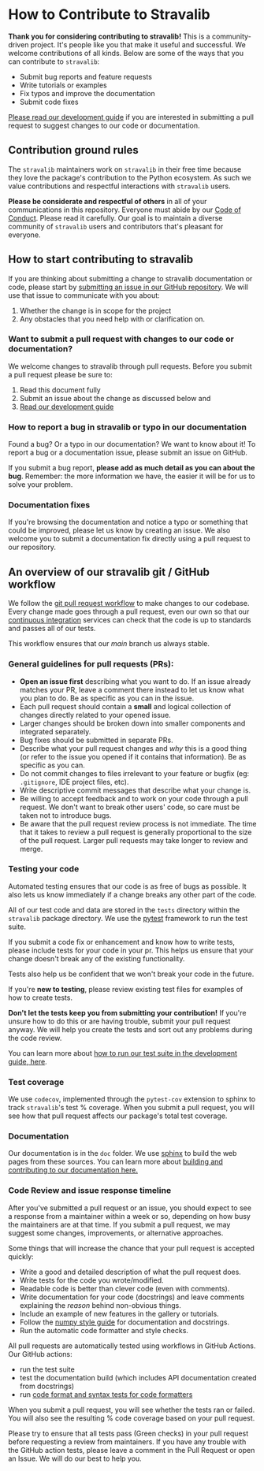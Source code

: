 # How to Contribute to Stravalib

**Thank you for considering contributing to stravalib!**
This is a community-driven project. It's people like you that make it useful and
successful. We welcome contributions of all kinds. Below are some of the
ways that you can contribute to `stravalib`:

- Submit bug reports and feature requests
- Write tutorials or examples
- Fix typos and improve the documentation
- Submit code fixes

[Please read our development guide](https://stravalib.readthedocs.io/en/latest/contributing/development-guide.html)
if you are interested in submitting a pull request to suggest changes to
our code or documentation.

## Contribution ground rules

The `stravalib` maintainers work on `stravalib` in their free time because
they love the package's contribution to the Python ecosystem. As such we
value contributions and respectful interactions with `stravalib` users.

**Please be considerate and respectful of others** in all of your communications
in this repository.
Everyone must abide by our [Code of Conduct](https://github.com/stravalib/stravalib/blob/main/CODE_OF_CONDUCT.md).
Please read it carefully. Our goal is to maintain a diverse community of
`stravalib` users and contributors that's pleasant for everyone.

## How to start contributing to stravalib

If you are thinking about submitting a change to stravalib documentation or
code, please start by [submitting an issue in our GitHub repository](https://github.com/stravalib/stravalib/issues/).
We will use that issue to communicate with you about:

1. Whether the change is in scope for the project
2. Any obstacles that you need help with or clarification on.

### Want to submit a pull request with changes to our code or documentation?

We welcome changes to stravalib through pull requests. Before you submit a
pull request please be sure to:

1. Read this document fully
2. Submit an issue about the change as discussed below and
3. [Read our development guide](https://stravalib.readthedocs.io/en/latest/contributing/development-guide.html)

### How to report a bug in stravalib or typo in our documentation

Found a bug? Or a typo in our documentation? We want to know about it!
To report a bug or a documentation issue, please submit an issue on GitHub.

If you submit a bug report, **please add as much
detail as you can about the bug**. Remember: the more information we have, the easier it
will be for us to solve your problem.

### Documentation fixes

If you're browsing the documentation and notice a typo or something that could be
improved, please let us know by creating an issue. We also welcome you to
submit a documentation fix directly using a pull request to our
repository.

## An overview of our stravalib git / GitHub workflow

We follow the [git pull request workflow](https://www.asmeurer.com/git-workflow/) to
make changes to our codebase.
Every change made goes through a pull request, even our own so that our
[continuous integration](https://en.wikipedia.org/wiki/Continuous_integration) services
can check that the code is up to standards and passes all of our tests.

This workflow ensures that  our _main_ branch us always stable.

### General guidelines for pull requests (PRs):

- **Open an issue first** describing what you want to do. If an issue already matches your PR, leave a comment there instead to let us know what you plan to do. Be as specific as you can in the issue.
- Each pull request should contain a **small** and logical collection of changes directly related to your opened issue.
- Larger changes should be broken down into smaller components and integrated
  separately.
- Bug fixes should be submitted in separate PRs.
- Describe what your pull request changes and _why_ this is a good thing (or refer to the issue you opened if it contains that information). Be as specific as you can.
- Do not commit changes to files irrelevant to your feature or bugfix (eg: `.gitignore`, IDE project files, etc).
- Write descriptive commit messages that describe what your change is.
- Be willing to accept feedback and to work on your code through a pull request. We don't want to break other users' code, so care must be taken not to introduce bugs.
- Be aware that the pull request review process is not immediate. The time that it takes to review a pull request is generally proportional to the size of the pull request. Larger pull requests may take longer to review and merge.

### Testing your code

Automated testing ensures that our code is as free of bugs as possible.
It also lets us know immediately if a change breaks any other part
of the code.

All of our test code and data are stored in the `tests` directory within the
`stravalib` package directory.
We use the [pytest](https://docs.pytest.org/en/latest/) framework to run the
test suite.

If you submit a code fix or enhancement and know how to write tests,
please include tests for your code in your pr. This helps us ensure that your
change doesn't break any of the existing functionality.

Tests also help us be confident that we won't break your code in the future.

If you're **new to testing**, please review existing test files for examples
of how to create tests.

**Don't let the tests keep you from submitting your contribution!**
If you're unsure how to do this or are having trouble, submit your pull
request anyway. We will help you create the tests and sort out any problems during the code review.

You can learn more about [how to run our test suite in the development guide, here](https://stravalib.readthedocs.io/en/latest/contributing/development-guide.html#about-the-stravalib-test-suite).

### Test coverage

We use `codecov`, implemented through the `pytest-cov` extension to sphinx to
track `stravalib`'s test % coverage. When you submit a pull request, you will
see how that pull request affects our package's total test coverage.

### Documentation

Our documentation is in the `doc` folder.
We use [sphinx](https://www.sphinx-doc.org/) to build the web pages from
these sources. You can learn more about [building and contributing to our
documentation here.](https://stravalib.readthedocs.io/en/latest/contributing/development-guide.html#documentation)

### Code Review and issue response timeline

After you've submitted a pull request or an issue, you should expect to see a response from a maintainer within a week or so, depending on how busy the maintainers are at that time.
If you submit a pull request, we may suggest some changes, improvements, or alternative approaches.

Some things that will increase the chance that your pull request is accepted quickly:

- Write a good and detailed description of what the pull request does.
- Write tests for the code you wrote/modified.
- Readable code is better than clever code (even with comments).
- Write documentation for your code (docstrings) and leave comments explaining the
  _reason_ behind non-obvious things.
- Include an example of new features in the gallery or tutorials.
- Follow the [numpy style guide](https://numpydoc.readthedocs.io/en/latest/format.html)
  for documentation and docstrings.
- Run the automatic code formatter and style checks.

All pull requests are automatically tested using workflows in GitHub Actions. Our GitHub actions:

- run the test suite
- test the documentation build (which includes API documentation created from docstrings)
- run [code format and syntax tests for code formatters](https://stravalib.readthedocs.io/en/latest/contributing/development-guide.html#code-format-and-syntax)

When you submit a pull request, you will see whether the tests ran or failed.
You will also see the resulting % code coverage based on your pull request.

Please try to ensure that all tests pass (Green checks) in your pull request
before requesting a review from maintainers. If you have any trouble with the
GitHub action tests, please leave a comment in the Pull Request or open an Issue.
We will do our best to help you.

